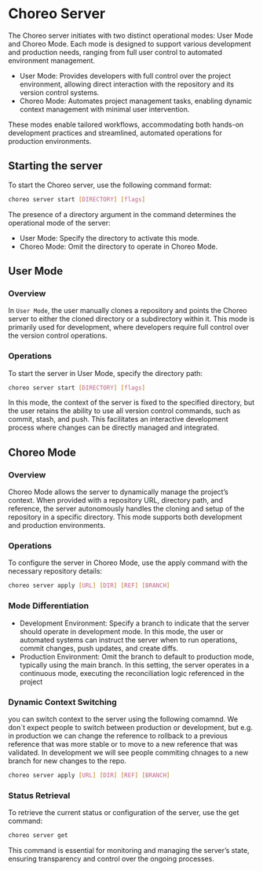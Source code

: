# Choreo Server

The Choreo server initiates with two distinct operational modes: User Mode and Choreo Mode. Each mode is designed to support various development and production needs, ranging from full user control to automated environment management.

- User Mode: Provides developers with full control over the project environment, allowing direct interaction with the repository and its version control systems.
- Choreo Mode: Automates project management tasks, enabling dynamic context management with minimal user intervention.

These modes enable tailored workflows, accommodating both hands-on development practices and streamlined, automated operations for production environments.

## Starting the server

To start the Choreo server, use the following command format:

```bash
choreo server start [DIRECTORY] [flags]
```

The presence of a directory argument in the command determines the operational mode of the server:

- User Mode: Specify the directory to activate this mode.
- Choreo Mode: Omit the directory to operate in Choreo Mode.

## User Mode

### Overview

In `User Mode`, the user manually clones a repository and points the Choreo server to either the cloned directory or a subdirectory within it. This mode is primarily used for development, where developers require full control over the version control operations.

### Operations

To start the server in User Mode, specify the directory path:

```bash
choreo server start [DIRECTORY] [flags]
```

In this mode, the context of the server is fixed to the specified directory, but the user retains the ability to use all version control commands, such as commit, stash, and push. This facilitates an interactive development process where changes can be directly managed and integrated.


## Choreo Mode

### Overview

Choreo Mode allows the server to dynamically manage the project’s context. When provided with a repository URL, directory path, and reference, the server autonomously handles the cloning and setup of the repository in a specific directory. This mode supports both development and production environments.

### Operations

To configure the server in Choreo Mode, use the apply command with the necessary repository details:

```bash
choreo server apply [URL] [DIR] [REF] [BRANCH]
```

### Mode Differentiation

- Development Environment: Specify a branch to indicate that the server should operate in development mode. In this mode, the user or automated systems can instruct the server when to run operations, commit changes, push updates, and create diffs.
- Production Environment: Omit the branch to default to production mode, typically using the main branch. In this setting, the server operates in a continuous mode, executing the reconciliation logic referenced in the project

### Dynamic Context Switching

you can switch context to the server using the following comamnd. We don`t expect people to switch between production or development, but e.g. in production we can change the reference to rollback to a previous reference that was more stable or to move to a new reference that was validated. In development we will see people commiting chnages to a new branch for new changes to the repo.

```bash
choreo server apply [URL] [DIR] [REF] [BRANCH]
```

### Status Retrieval

To retrieve the current status or configuration of the server, use the get command:

```bash
choreo server get
```

This command is essential for monitoring and managing the server’s state, ensuring transparency and control over the ongoing processes.